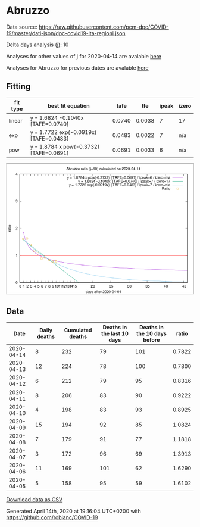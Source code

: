 # Abruzzo

Data source: https://raw.githubusercontent.com/pcm-dpc/COVID-19/master/dati-json/dpc-covid19-ita-regioni.json

Delta days analysis (j): 10

Analyses for other values of j for 2020-04-14 are avalable [here](../2020-04-14/README.md)

Analyses for Abruzzo for previous dates are avalable [here](../README.md)

## Fitting 
|fit type|best fit equation|tafe|tfe|ipeak|izero|
|-------|-----|--------|------|---|---|
|linear|y = 1.6824 -0.1040x  [TAFE=0.0740]|0.0740|0.0038|7|17|
|exp|y = 1.7722 exp(-0.0919x)  [TAFE=0.0483]|0.0483|0.0022|7|n/a|
|pow|y = 1.8784 x pow(-0.3732)  [TAFE=0.0691]|0.0691|0.0033|6|n/a|

![Plot](COVID-19_abruzzo_j10_2020-04-14.png)

## Data
|Date|Daily deaths|Cumulated deaths|Deaths in the last 10 days|Deaths in the 10 days before|ratio|
|----|----------|-----------|-------|--------------------|-----|
|2020-04-14|8|232|79|101|0.7822|
|2020-04-13|12|224|78|100|0.7800|
|2020-04-12|6|212|79|95|0.8316|
|2020-04-11|8|206|83|90|0.9222|
|2020-04-10|4|198|83|93|0.8925|
|2020-04-09|15|194|92|85|1.0824|
|2020-04-08|7|179|91|77|1.1818|
|2020-04-07|3|172|96|69|1.3913|
|2020-04-06|11|169|101|62|1.6290|
|2020-04-05|5|158|95|59|1.6102|

[Download data as CSV](COVID-19_abruzzo_j10_2020-04-14.csv)

Generated April 14th, 2020 at 19:16:04 UTC+0200 with https://github.com/robianc/COVID-19
